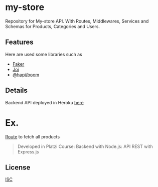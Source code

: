 # my-store

Repository for My-store API. With Routes, Middlewares, Services and Schemas for Products, Categories and Users.

## Features
Here are used some libraries such as 

* [Faker](https://www.npmjs.com/package/faker)
* [Joi](https://joi.dev/api/?v=17.4.2)
* [@hapi/boom](https://hapi.dev/module/boom)

## Details
Backend API deployed in Heroku [here](https://blooming-bastion-22700.herokuapp.com/)

# Ex.
[Route](https://blooming-bastion-22700.herokuapp.com/api/v1/products) to fetch all products

> Developed in Platzi Course: Backend with Node.js: API REST with Express.js

## License
[ISC](https://www.isc.org/licenses/)
